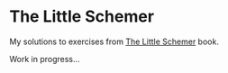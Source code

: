 # The Little Schemer

My solutions to exercises from [The Little Schemer](https://mitpress.mit.edu/books/little-schemer) book.

Work in progress...